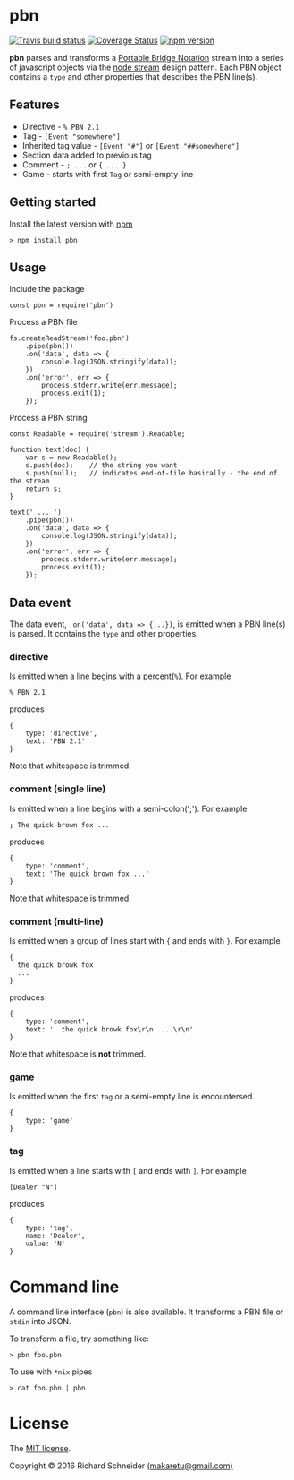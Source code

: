 # pbn

[![Travis build status](https://travis-ci.org/richardschneider/pbn.svg)](https://travis-ci.org/richardschneider/pbn)
[![Coverage Status](https://coveralls.io/repos/github/richardschneider/pbn/badge.svg?branch=master)](https://coveralls.io/github/richardschneider/pbn?branch=master)
 [![npm version](https://badge.fury.io/js/pbn.svg)](https://badge.fury.io/js/pbn) 
 
**pbn** parses and transforms a [Portable Bridge Notation](http://www.tistis.nl/pbn/) stream into a series of javascript objects via the [node stream](https://nodejs.org/api/stream.html#stream_api_for_stream_consumers) design pattern.  Each PBN object contains a `type` and other properties that describes the PBN line(s).

## Features

* Directive - `% PBN 2.1`
* Tag - `[Event "somewhere"]`
* Inherited tag value - `[Event "#"]` or `[Event "##somewhere"]`
* Section data added to previous tag
* Comment - `; ...` or `{ ... }`
* Game - starts with first `Tag` or semi-empty line

## Getting started

Install the latest version with [npm](http://blog.npmjs.org/post/85484771375/how-to-install-npm)

    > npm install pbn

## Usage

Include the package

    const pbn = require('pbn')

Process a PBN file

    fs.createReadStream('foo.pbn')
        .pipe(pbn())
        .on('data', data => {
            console.log(JSON.stringify(data));
        })
        .on('error', err => {
            process.stderr.write(err.message);
            process.exit(1);
        });

Process a PBN string

    const Readable = require('stream').Readable;

    function text(doc) {
        var s = new Readable();
        s.push(doc);    // the string you want
        s.push(null);   // indicates end-of-file basically - the end of the stream
        return s;
    }

    text(' ... ')
        .pipe(pbn())
        .on('data', data => {
            console.log(JSON.stringify(data));
        })
        .on('error', err => {
            process.stderr.write(err.message);
            process.exit(1);
        });

## Data event

The data event, `.on('data', data => {...})`, is emitted when a PBN line(s) is parsed.  It contains the `type` and other properties.

### directive

Is emitted when a line begins with a percent(`%`).  For example

    % PBN 2.1

produces

    {
        type: 'directive', 
        text: 'PBN 2.1'
    }

Note that whitespace is trimmed.

### comment (single line)

Is emitted when a line begins with a semi-colon(';'). For example

    ; The quick brown fox ...

produces

    {
        type: 'comment', 
        text: 'The quick brown fox ...'
    }

Note that whitespace is trimmed.

### comment (multi-line)

Is emitted when a group of lines start with `{` and ends with `}`. For example

    {
      the quick browk fox
      ...
    }

produces

    {
        type: 'comment', 
        text: '  the quick browk fox\r\n  ...\r\n'
    }

Note that whitespace is **not** trimmed.

### game

Is emitted when the first `tag` or a semi-empty line is encountersed.

    {
        type: 'game'
    }

### tag

Is emitted when a line  starts with `[` and ends with `]`. For example

    [Dealer "N"]

produces

    {
        type: 'tag',
        name: 'Dealer',
        value: 'N'
    }

# Command line

A command line interface (`pbn`) is also available. It transforms a PBN file or `stdin` into JSON.

To transform a file, try something like:

    > pbn foo.pbn
     
To use with `*nix` pipes

    > cat foo.pbn | pbn

# License
The [MIT license](LICENSE).

Copyright © 2016 Richard Schneider [(makaretu@gmail.com)](mailto:makaretu@gmail.com?subject=ISQ)